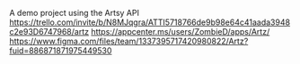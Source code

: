 A demo project using the Artsy API
https://trello.com/invite/b/N8MJqgra/ATTI5718766de9b98e64c41aada3948c2e93D6747968/artz
https://appcenter.ms/users/ZombieD/apps/Artz/
https://www.figma.com/files/team/1337395717420980822/Artz?fuid=886871871975449530
